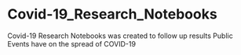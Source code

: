 # Covid-19_Research_Notebooks
Covid-19 Research Notebooks was created to follow up results Public Events have on the spread of COVID-19
